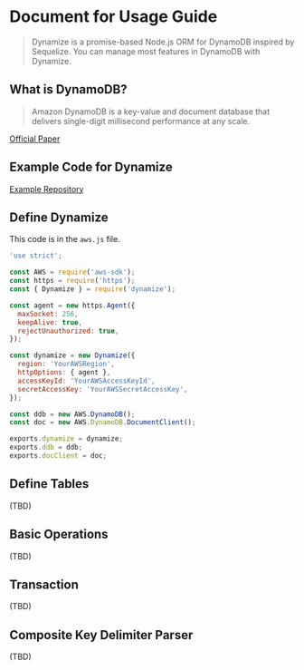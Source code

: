 # Document for Usage Guide
> Dynamize is a promise-based Node.js ORM for DynamoDB inspired by Sequelize. You can manage most features in DynamoDB with Dynamize.

## What is DynamoDB?
> Amazon DynamoDB is a key-value and document database that delivers single-digit millisecond performance at any scale.

[Official Paper](http://www.read.seas.harvard.edu/~kohler/class/cs239-w08/decandia07dynamo.pdf)

## Example Code for Dynamize
[Example Repository](https://github.com/shoveling-pig/dynamize-example)

## Define Dynamize
This code is in the `aws.js` file.

```js
'use strict';

const AWS = require('aws-sdk');
const https = require('https');
const { Dynamize } = require('dynamize');

const agent = new https.Agent({
  maxSocket: 256,
  keepAlive: true,
  rejectUnauthorized: true,
});

const dynamize = new Dynamize({
  region: 'YourAWSRegion',
  httpOptions: { agent },
  accessKeyId: 'YourAWSAccessKeyId',
  secretAccessKey: 'YourAWSSecretAccessKey',
});

const ddb = new AWS.DynamoDB();
const doc = new AWS.DynamoDB.DocumentClient();

exports.dynamize = dynamize;
exports.ddb = ddb;
exports.docClient = doc;
```

## Define Tables
(TBD)

## Basic Operations
(TBD)

## Transaction
(TBD)

## Composite Key Delimiter Parser
(TBD)
